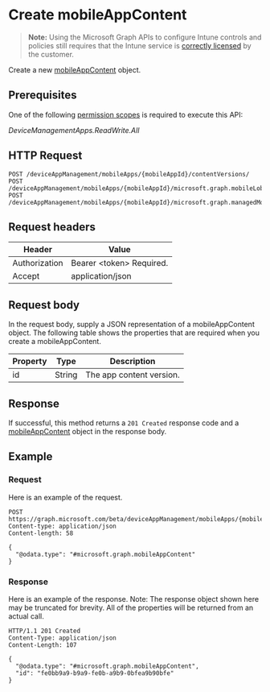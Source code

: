 ﻿# Create mobileAppContent

> **Note:** Using the Microsoft Graph APIs to configure Intune controls and policies still requires that the Intune service is [correctly licensed](https://go.microsoft.com/fwlink/?linkid=839381) by the customer.

Create a new [mobileAppContent](../resources/intune_apps_mobileappcontent.md) object.
## Prerequisites
One of the following [permission scopes](https://developer.microsoft.com/en-us/graph/docs/authorization/permission_scopes) is required to execute this API:

*DeviceManagementApps.ReadWrite.All*
## HTTP Request
<!-- {
  "blockType": "ignored"
}
-->
```http
POST /deviceAppManagement/mobileApps/{mobileAppId}/contentVersions/
POST /deviceAppManagement/mobileApps/{mobileAppId}/microsoft.graph.mobileLobApp/contentVersions/
POST /deviceAppManagement/mobileApps/{mobileAppId}/microsoft.graph.managedMobileLobApp/contentVersions/
```

## Request headers
|Header|Value|
|---|---|
|Authorization|Bearer &lt;token&gt; Required.|
|Accept|application/json|

## Request body
In the request body, supply a JSON representation of a mobileAppContent object.
The following table shows the properties that are required when you create a mobileAppContent.

|Property|Type|Description|
|---|---|---|
|id|String|The app content version.|



## Response
If successful, this method returns a `201 Created` response code and a [mobileAppContent](../resources/intune_apps_mobileappcontent.md) object in the response body.

## Example
### Request
Here is an example of the request.
```http
POST https://graph.microsoft.com/beta/deviceAppManagement/mobileApps/{mobileAppId}/contentVersions/
Content-type: application/json
Content-length: 58

{
  "@odata.type": "#microsoft.graph.mobileAppContent"
}
```

### Response
Here is an example of the response. Note: The response object shown here may be truncated for brevity. All of the properties will be returned from an actual call.
```http
HTTP/1.1 201 Created
Content-Type: application/json
Content-Length: 107

{
  "@odata.type": "#microsoft.graph.mobileAppContent",
  "id": "fe0bb9a9-b9a9-fe0b-a9b9-0bfea9b90bfe"
}
```



